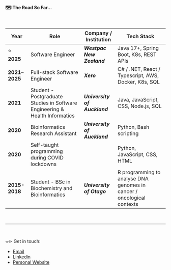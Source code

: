 #### 🗺️ The Road So Far...
<br>

| Year        | Role                              | Company / Institution              | Tech Stack |
|-------------|-----------------------------------|----------------------| ----------- |
| ⭐️ **2025**     | Software Engineer         | ***Westpac New Zealand*** | Java 17+, Spring Boot, K8s, REST APIs  |
| **2021–2025** | Full-stack Software Engineer             | ***Xero*** | C# / .NET, React / Typescript, AWS, Docker, K8s, SQL |
| **2021**    | Student - Postgraduate Studies in Software Engineering & Health Informatics| ***University of Auckland***| Java, JavaScript, CSS, Node.js, SQL |
| **2020**    | Bioinformatics Research Assistant | ***University of Auckland*** | Python, Bash scripting |
| **2020**    | Self-taught programming during COVID lockdowns |  | Python, JavaScript, CSS, HTML |
| **2015-2018** | Student - BSc in Biochemistry and Bioinformatics | ***University of Otago***  | R programming to analyse DNA genomes in cancer / oncological contexts |


<br>
<hr>
<br>


 ⌯⌲ Get in touch: 
- <a href="mailto:coltonrandall.nz@gmail.com">Email</a>
- [Linkedin](https://www.linkedin.com/in/coltonrandall/)
- [Personal Website](https://coltonrandall.com)
